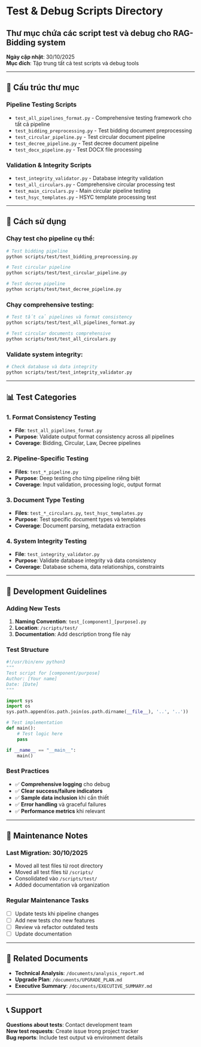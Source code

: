 # Test & Debug Scripts Directory
## Thư mục chứa các script test và debug cho RAG-Bidding system

**Ngày cập nhật**: 30/10/2025  
**Mục đích**: Tập trung tất cả test scripts và debug tools

---

## 📁 Cấu trúc thư mục

### Pipeline Testing Scripts
- `test_all_pipelines_format.py` - Comprehensive testing framework cho tất cả pipeline
- `test_bidding_preprocessing.py` - Test bidding document preprocessing
- `test_circular_pipeline.py` - Test circular document pipeline
- `test_decree_pipeline.py` - Test decree document pipeline
- `test_docx_pipeline.py` - Test DOCX file processing

### Validation & Integrity Scripts  
- `test_integrity_validator.py` - Database integrity validation
- `test_all_circulars.py` - Comprehensive circular processing test
- `test_main_circulars.py` - Main circular pipeline testing
- `test_hsyc_templates.py` - HSYC template processing test

---

## 🚀 Cách sử dụng

### Chạy test cho pipeline cụ thể:
```bash
# Test bidding pipeline
python scripts/test/test_bidding_preprocessing.py

# Test circular pipeline  
python scripts/test/test_circular_pipeline.py

# Test decree pipeline
python scripts/test/test_decree_pipeline.py
```

### Chạy comprehensive testing:
```bash
# Test tất cả pipelines và format consistency
python scripts/test/test_all_pipelines_format.py

# Test circular documents comprehensive
python scripts/test/test_all_circulars.py
```

### Validate system integrity:
```bash
# Check database và data integrity
python scripts/test/test_integrity_validator.py
```

---

## 📊 Test Categories

### 1. Format Consistency Testing
- **File**: `test_all_pipelines_format.py`
- **Purpose**: Validate output format consistency across all pipelines
- **Coverage**: Bidding, Circular, Law, Decree pipelines

### 2. Pipeline-Specific Testing
- **Files**: `test_*_pipeline.py`
- **Purpose**: Deep testing cho từng pipeline riêng biệt
- **Coverage**: Input validation, processing logic, output format

### 3. Document Type Testing
- **Files**: `test_*_circulars.py`, `test_hsyc_templates.py`
- **Purpose**: Test specific document types và templates
- **Coverage**: Document parsing, metadata extraction

### 4. System Integrity Testing
- **File**: `test_integrity_validator.py`
- **Purpose**: Validate database integrity và data consistency
- **Coverage**: Database schema, data relationships, constraints

---

## 🔧 Development Guidelines

### Adding New Tests
1. **Naming Convention**: `test_[component]_[purpose].py`
2. **Location**: `/scripts/test/`
3. **Documentation**: Add description trong file này

### Test Structure
```python
#!/usr/bin/env python3
"""
Test script for [component/purpose]
Author: [Your name]
Date: [Date]
"""

import sys
import os
sys.path.append(os.path.join(os.path.dirname(__file__), '..', '..'))

# Test implementation
def main():
    # Test logic here
    pass

if __name__ == "__main__":
    main()
```

### Best Practices
- ✅ **Comprehensive logging** cho debug
- ✅ **Clear success/failure indicators**
- ✅ **Sample data inclusion** khi cần thiết
- ✅ **Error handling** và graceful failures
- ✅ **Performance metrics** khi relevant

---

## 📝 Maintenance Notes

### Last Migration: 30/10/2025
- Moved all test files từ root directory
- Moved all test files từ `/scripts/` 
- Consolidated vào `/scripts/test/`
- Added documentation và organization

### Regular Maintenance Tasks
- [ ] Update tests khi pipeline changes
- [ ] Add new tests cho new features
- [ ] Review và refactor outdated tests
- [ ] Update documentation

---

## 🔗 Related Documents

- **Technical Analysis**: `/documents/analysis_report.md`
- **Upgrade Plan**: `/documents/UPGRADE_PLAN.md`
- **Executive Summary**: `/documents/EXECUTIVE_SUMMARY.md`

---

## 📞 Support

**Questions about tests**: Contact development team  
**New test requests**: Create issue trong project tracker  
**Bug reports**: Include test output và environment details